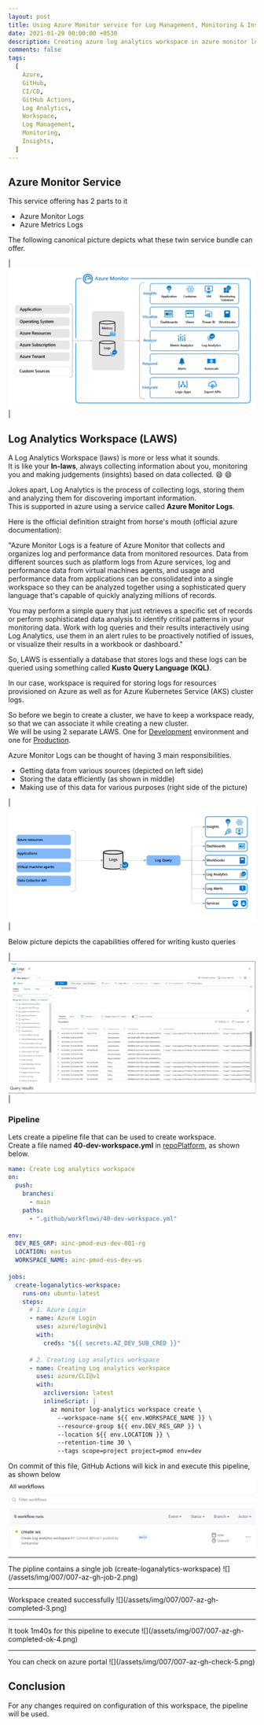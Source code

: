 ```yaml
---
layout: post
title: Using Azure Monitor service for Log Management, Monitoring & Insights
date: 2021-01-29 00:00:00 +0530
description: Creating azure log analytics workspace in azure monitor logs.
comments: false
tags:
  [
    Azure,
    GitHub,
    CI/CD,
    GitHub Actions,
    Log Analytics,
    Workspace,
    Log Management,
    Monitoring,
    Insights,
  ]
---
```


## Azure Monitor Service

This service offering has 2 parts to it

- Azure Monitor Logs
- Azure Metrics Logs

The following canonical picture depicts what these twin service bundle can offer.

| ![](/assets/img/007/007-az-monitor-overview-1.png) |

## Log Analytics Workspace (LAWS)

A Log Analytics Workspace (laws) is more or less what it sounds.  
It is like your **In-laws**, always collecting information about you, monitoring you and making judgements (insights) based on data collected. :smile: :smile:

Jokes apart, Log Analytics is the process of collecting logs, storing them and analyzing them for discovering important information.  
This is supported in azure using a service called **Azure Monitor Logs**.

Here is the official definition straight from horse's mouth (official azure documentation):

"Azure Monitor Logs is a feature of Azure Monitor that collects and organizes log and performance data from monitored resources. Data from different sources such as platform logs from Azure services, log and performance data from virtual machines agents, and usage and performance data from applications can be consolidated into a single workspace so they can be analyzed together using a sophisticated query language that's capable of quickly analyzing millions of records.

You may perform a simple query that just retrieves a specific set of records or perform sophisticated data analysis to identify critical patterns in your monitoring data. Work with log queries and their results interactively using Log Analytics, use them in an alert rules to be proactively notified of issues, or visualize their results in a workbook or dashboard."

So, LAWS is essentially a database that stores logs and these logs can be queried using something called **Kusto Query Language (KQL)**.

In our case, workspace is required for storing logs for resources provisioned on Azure as well as for Azure Kubernetes Service (AKS) cluster logs.

So before we begin to create a cluster, we have to keep a workspace ready, so that we can associate it while creating a new cluster.  
We will be using 2 separate LAWS. One for <u>Development</u> environment and one for <u>Production</u>.

Azure Monitor Logs can be thought of having 3 main responsibilities.

- Getting data from various sources (depicted on left side)
- Storing the data efficiently (as shown in middle)
- Making use of this data for various purposes (right side of the picture)

| ![](/assets/img/007/007-az-monitor-logs-2.png) |

Below picture depicts the capabilities offered for writing kusto queries

| ![](/assets/img/007/007-az-monitor-log-query-3.png) |

### Pipeline

Lets create a pipeline file that can be used to create workspace.  
Create a file named **40-dev-workspace.yml** in <u>repoPlatform</u>, as shown below.

```yaml
name: Create Log analytics workspace
on:
  push:
    branches:
      - main
    paths:
      - ".github/workflows/40-dev-workspace.yml"

env:
  DEV_RES_GRP: ainc-pmod-eus-dev-001-rg
  LOCATION: eastus
  WORKSPACE_NAME: ainc-pmod-eus-dev-ws

jobs:
  create-loganalytics-workspace:
    runs-on: ubuntu-latest
    steps:
      # 1. Azure Login
      - name: Azure Login
        uses: azure/login@v1
        with:
          creds: "${{ secrets.AZ_DEV_SUB_CRED }}"

      # 2. Creating Log analytics workspace
      - name: Creating Log analytics workspace
        uses: azure/CLI@v1
        with:
          azcliversion: latest
          inlineScript: |
            az monitor log-analytics workspace create \
              --workspace-name ${{ env.WORKSPACE_NAME }} \
              --resource-group ${{ env.DEV_RES_GRP }} \
              --location ${{ env.LOCATION }} \
              --retention-time 30 \
              --tags scope=project project=pmod env=dev
```

On commit of this file, GitHub Actions will kick in and execute this pipeline, as shown below
![](/assets/img/007/007-az-gh-queued-1.png)

<hr>
The pipline contains a single job (create-loganalytics-workspace)
![](/assets/img/007/007-az-gh-job-2.png)

<hr>
Workspace created successfully
![](/assets/img/007/007-az-gh-completed-3.png)

<hr>
It took 1m40s for this pipeline to execute
![](/assets/img/007/007-az-gh-completed-ok-4.png)

<hr>
You can check on azure portal
![](/assets/img/007/007-az-gh-check-5.png)

## Conclusion

For any changes required on configuration of this workspace, the pipeline will be used.

